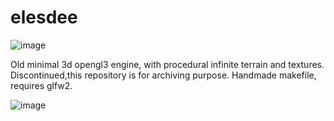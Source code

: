 # elesdee
![image](https://github.com/spyros-pettas/elesdee/assets/47824898/e4c4a0be-2acd-49c5-ac1f-9c9b0754b9ae)

Old minimal 3d  opengl3 engine, with procedural infinite terrain and textures. Discontinued,this  repository is for archiving purpose.
Handmade makefile, requires glfw2.

![image](https://github.com/spyros-pettas/elesdee/assets/47824898/c058b31f-e838-4740-9d4e-11c584c25c0c)
